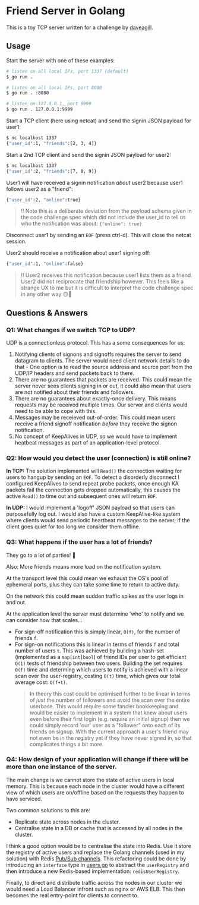 # Friend Server in Golang

This is a toy TCP server written for a challenge by [daveagill](https://github.com/daveagill).

## Usage
Start the server with one of these examples:

```bash
# listen on all local IPs, port 1337 (default)
$ go run .
```
```bash
# listen on all local IPs, port 8080
$ go run . :8080
```
```bash
# listen on 127.0.0.1, port 9999
$ go run . 127.0.0.1:9999
```


Start a TCP client (here using netcat) and send the signin JSON payload for user1:
```bash
$ nc localhost 1337
{"user_id":1, "friends":[2, 3, 4]}
```

Start a 2nd TCP client and send the signin JSON payload for user2:
```bash
$ nc localhost 1337
{"user_id":2, "friends":[7, 8, 9]}
```

User1 will have received a signin notification _about_ user2 because user1 follows user2 as a "friend":
```bash
{"user_id":2, "online":true}
```

> ‼️ Note this is a deliberate deviation from the payload schema given in the code challenge spec which did not include the user_id to tell us who the notification was about: `{"online": true}`

Disconnect user1 by sending an `EOF` (press ctrl-d). This will close the netcat session.

User2 should receive a notification about user1 signing off:
```bash
{"user_id":1, "online":false}
```
> ‼️ User2 receives this notification because user1 lists them as a friend. User2 did not reciprocate that friendship however. This feels like a strange UX to me but it is difficult to interpret the code challenge spec in any other way 🙃🤷


## Questions & Answers

### __Q1:__ What changes if we switch TCP to UDP?

UDP is a connectionless protocol. This has a some consequences for us:
1. Notifying clients of signons and signoffs requires the server to send datagram to clients. The server would need client network details to do that - One option is to read the source address and source port from the UDP/IP headers and send packets back to there.
2. There are no guarantees that packets are received. This could mean the server never sees clients signing in or out, it could also mean that users are not notified about their friends and followers.
3. There are no guarantees about exactly-once delivery. This means requests may be received multiple times. Our server and clients would need to be able to cope with this.
4. Messages may be receieved out-of-order. This could mean users receive a friend signoff notification _before_ they receive the signon notification.
5. No concept of KeepAlives in UDP, so we would have to implement heatbeat messages as part of an application-level protocol.

### __Q2:__ How would you detect the user (connection) is still online?

__In TCP:__ The solution implemented will `Read()` the connection waiting for users to hangup by sending an `EOF`. To detect a disorderly disconnect I configured KeepAlives to send repeat probe packets, once enough KA packets fail the connection gets dropped automatically, this causes the active `Read()` to time out and subsequent ones will return `EOF`.

__In UDP:__ I would implement a 'logoff' JSON payload so that users can purposefully log out. I would also have a custom KeepAlive-like system where clients would send periodic heartbeat messages to the server; if the client goes quiet for too long we consider them offline.

### __Q3:__ What happens if the user has a lot of friends?

They go to a lot of parties! 🤘

Also: More friends means more load on the notification system.

At the transport level this could mean we exhaust the OS's pool of ephemeral ports, plus they can take some time to return to active duty.

On the network this could mean sudden traffic spikes as the user logs in and out.

At the application level the server must determine 'who' to notify and we can consider how that scales...

* For sign-off notification this is simply linear, `O(f)`, for the number of friends `f`.
* For sign-on notifications this is linear in terms of friends `f` and total number of users `t`. This was achieved by building a hash-set (implemented as a `map[int]bool`) of friend IDs per user to get efficient `O(1)` tests of friendship between two users. Building the set requires `O(f)` time and determing which users to notify is achieved with a linear scan over the user-registry, costing `O(t)` time, which gives our total average cost: `O(f+t)`.
    > In theory this cost could be optimised further to be linear in terms of _just_ the number of followers and avoid the scan over the entire userbase.
    > This would require some fancier bookkeeping and would be easier to implement in a system that knew about users even before their first login (e.g. require an initial signup) then we could simply record 'our' user as a "follower" onto each of its friends on signup.
    >With the current approach a user's friend may not even be in the registry yet if they have never signed in, so that complicates things a bit more.

### __Q4:__ How design of your application will change if there will be more than one instance of the server.

The main change is we cannot store the state of active users in local memory. This is because each node in the cluster would have a different view of which users are on/offline based on the requests they happen to have serviced.

Two common solutions to this are:
* Replicate state across nodes in the cluster.
* Centralise state in a DB or cache that is accessed by all nodes in the cluster.

I think a good option would be to centralise the state into Redis. Use it store the registry of active users and replace the Golang channels (used in my solution) with Redis [Pub/Sub channels](https://redis.io/topics/pubsub). This refactoring could be done by introducing an `interface` type in [users.go](users.go) to abstract the `userRegistry` and then introduce a new Redis-based implementation: `redisUserRegistry`.

Finally, to direct and distribute traffic across the nodes in our cluster we would need a Load Balancer infront such as nginx or AWS ELB. This then becomes the real entry-point for clients to connect to.
